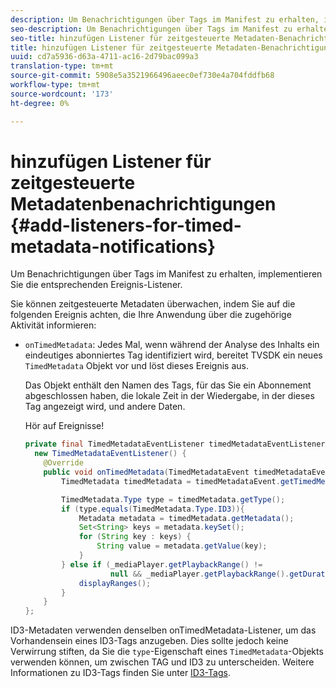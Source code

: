 ```yaml
---
description: Um Benachrichtigungen über Tags im Manifest zu erhalten, implementieren Sie die entsprechenden Ereignis-Listener.
seo-description: Um Benachrichtigungen über Tags im Manifest zu erhalten, implementieren Sie die entsprechenden Ereignis-Listener.
seo-title: hinzufügen Listener für zeitgesteuerte Metadaten-Benachrichtigungen
title: hinzufügen Listener für zeitgesteuerte Metadaten-Benachrichtigungen
uuid: cd7a5936-d63a-4711-ac16-2d79bac099a3
translation-type: tm+mt
source-git-commit: 5908e5a3521966496aeec0ef730e4a704fddfb68
workflow-type: tm+mt
source-wordcount: '173'
ht-degree: 0%

---
```



# hinzufügen Listener für zeitgesteuerte Metadatenbenachrichtigungen {#add-listeners-for-timed-metadata-notifications}

Um Benachrichtigungen über Tags im Manifest zu erhalten, implementieren Sie die entsprechenden Ereignis-Listener.

Sie können zeitgesteuerte Metadaten überwachen, indem Sie auf die folgenden Ereignis achten, die Ihre Anwendung über die zugehörige Aktivität informieren:

* `onTimedMetadata`: Jedes Mal, wenn während der Analyse des Inhalts ein eindeutiges abonniertes Tag identifiziert wird, bereitet TVSDK ein neues  `TimedMetadata` Objekt vor und löst dieses Ereignis aus.

   Das Objekt enthält den Namen des Tags, für das Sie ein Abonnement abgeschlossen haben, die lokale Zeit in der Wiedergabe, in der dieses Tag angezeigt wird, und andere Daten.

   Hör auf Ereignisse!

   ```java
   private final TimedMetadataEventListener timedMetadataEventListener =  
     new TimedMetadataEventListener() { 
       @Override 
       public void onTimedMetadata(TimedMetadataEvent timedMetadataEvent) { 
           TimedMetadata timedMetadata = timedMetadataEvent.getTimedMetadata(); 
   
           TimedMetadata.Type type = timedMetadata.getType(); 
           if (type.equals(TimedMetadata.Type.ID3)){ 
               Metadata metadata = timedMetadata.getMetadata(); 
               Set<String> keys = metadata.keySet(); 
               for (String key : keys) { 
                   String value = metadata.getValue(key); 
               } 
           } else if (_mediaPlayer.getPlaybackRange() !=  
                      null && _mediaPlayer.getPlaybackRange().getDuration() > 0) { 
               displayRanges(); 
           } 
       } 
   }; 
   ```

ID3-Metadaten verwenden denselben onTimedMetadata-Listener, um das Vorhandensein eines ID3-Tags anzugeben. Dies sollte jedoch keine Verwirrung stiften, da Sie die `type`-Eigenschaft eines `TimedMetadata`-Objekts verwenden können, um zwischen TAG und ID3 zu unterscheiden. Weitere Informationen zu ID3-Tags finden Sie unter [ID3-Tags](../../../tvsdk-1.4-for-android/notification-system/android-1.4-id3-metadata-retrieve.md).
